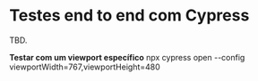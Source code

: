 # Testes end to end com Cypress

TBD.

**Testar com um viewport específico**
npx cypress open --config viewportWidth=767,viewportHeight=480